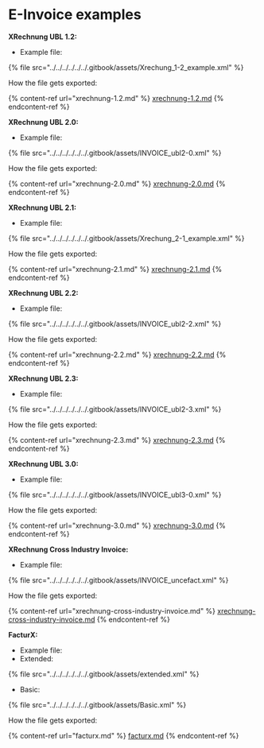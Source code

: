 # E-Invoice examples

**XRechnung UBL 1.2:**

* Example file:

{% file src="../../../../../../.gitbook/assets/Xrechung_1-2_example.xml" %}

How  the file gets exported:

{% content-ref url="xrechnung-1.2.md" %}
[xrechnung-1.2.md](xrechnung-1.2.md)
{% endcontent-ref %}

**XRechnung UBL 2.0:**

* Example file:

{% file src="../../../../../../.gitbook/assets/INVOICE_ubl2-0.xml" %}

How  the file gets exported:

{% content-ref url="xrechnung-2.0.md" %}
[xrechnung-2.0.md](xrechnung-2.0.md)
{% endcontent-ref %}

**XRechnung UBL 2.1:**

* Example file:

{% file src="../../../../../../.gitbook/assets/Xrechung_2-1_example.xml" %}

How  the file gets exported:

{% content-ref url="xrechnung-2.1.md" %}
[xrechnung-2.1.md](xrechnung-2.1.md)
{% endcontent-ref %}

**XRechnung UBL 2.2:**

* Example file:

{% file src="../../../../../../.gitbook/assets/INVOICE_ubl2-2.xml" %}

How  the file gets exported:

{% content-ref url="xrechnung-2.2.md" %}
[xrechnung-2.2.md](xrechnung-2.2.md)
{% endcontent-ref %}

**XRechnung UBL 2.3:**

* Example file:

{% file src="../../../../../../.gitbook/assets/INVOICE_ubl2-3.xml" %}

How  the file gets exported:

{% content-ref url="xrechnung-2.3.md" %}
[xrechnung-2.3.md](xrechnung-2.3.md)
{% endcontent-ref %}

**XRechnung UBL 3.0:**

* Example file:

{% file src="../../../../../../.gitbook/assets/INVOICE_ubl3-0.xml" %}

How  the file gets exported:

{% content-ref url="xrechnung-3.0.md" %}
[xrechnung-3.0.md](xrechnung-3.0.md)
{% endcontent-ref %}

**XRechnung Cross Industry Invoice:**

* Example file:

{% file src="../../../../../../.gitbook/assets/INVOICE_uncefact.xml" %}

How  the file gets exported:

{% content-ref url="xrechnung-cross-industry-invoice.md" %}
[xrechnung-cross-industry-invoice.md](xrechnung-cross-industry-invoice.md)
{% endcontent-ref %}

**FacturX:**

* Example file:
* Extended:

{% file src="../../../../../../.gitbook/assets/extended.xml" %}

* Basic:

{% file src="../../../../../../.gitbook/assets/Basic.xml" %}

How  the file gets exported:

{% content-ref url="facturx.md" %}
[facturx.md](facturx.md)
{% endcontent-ref %}
